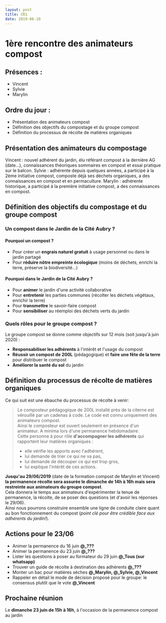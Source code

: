 ```yaml
---
layout: post
title: CR1
date: 2019-06-10
---
```


# 1ère rencontre des animateurs compost

## Présences :
- Vincent
- Sylvie
- Marylin

## Ordre du jour :
- Présentation des animateurs compost
- Définition des objectifs du compostage et du groupe compost
- Définition du processus de récolte de matières organiques

## Présentation des animateurs du compostage
Vincent : nouvel adhérent du jardin, élu référant compost à la dernière AG (date...), connaissances théoriques sommaires en compost et essai pratique sur le balcon.
Sylvie : adhérente depuis quelques années, a participé à la 2ème initiative compost, composte déjà ses déchets organiques, a des connaissances en compost et en permaculture.
Marylin : adhérente historique, a participé à la première initiative compost, a des connaissances en compost.

## Définition des objectifs du compostage et du groupe compost
### Un **compost** dans le **Jardin de la Cité Aubry** ?
#### Pourquoi un compost ?
- Pour créer un **engrais naturel gratuit** à usage personnel ou dans le jardin partagé
- Pour **réduire nôtre empreinte écologique** (moins de déchets, enrichi la terre, préserve la biodiversité...)

#### Pourquoi dans le Jardin de la Cité Aubry ?
- Pour **animer** le jardin d'une activité collaborative
- Pour **entretenir** les parties communes (récolter les déchets végétaux, enrichir la terre)
- Pour **transmettre** le savoir-faire compost
- Pour **sensibiliser** au réemploi des déchets verts du jardin

### Quels rôles pour le groupe compost ?
Le groupe compost se donne comme objectifs sur 12 mois (soit jusqu'à juin 2020) :
- **Responsabiliser les adhérents** à l'intérêt et l'usage du compost
- **Réussir un compost de 200L** (pédagogique) et **faire une fête de la terre** pour distribuer le compost
- **Améliorer la santé du sol** du jardin

## Définition du processus de récolte de matières organiques
Ce qui suit est une ébauche du processus de récolte à venir:
>Le composteur pédagogique de 200L installé près de la citerne est vérouillé par un cadenas à code.
Le code est connu uniquement des animateurs compost.
<br>Ainsi le composteur est ouvert seulement en présence d'un animateur. A minima lors d'une permanence hebdomadaire.
<br>Cette personne à pour rôle **d'accompagner les adhérents** qui rapportent leur matières organiques :
>- elle vérifie les apports avec l'adhérent,
>- lui demande de trier ce qui ne va pas,
>- lui demande de découper ce qui est trop gros,
>- lui explique l'intérêt de ces actions.

 **Jusqu'au 29/06/2019** (date de la formation compost de Marylin et Vincent) **la permanence récolte sera assurée le dimanche de 14h à 16h mais sera restreinte aux animateurs du groupe compost**.<br> Cela donnera le temps aux animateurs d'expérimenter la tenue de permanence, la récolte, de se poser des questions (et d'avoir les réponses le 29/06). <br>Ainsi nous pourrons construire ensemble une ligne de conduite claire quant au bon fonctionnement du compost (*point clé pour être crédible face aux adhérents du jardin!*).

## Actions pour le 23/06
 - Animer la permanence du 16 juin **@_???**
 - Animer la permanence du 23 juin **@_???**
 - Lister les questions à poser au formateur du 29 juin **@_Tous (sur whatsapp)**
 - Trouver un guide de récolte à destination des adhérents **@_???**
 - Monter un bac pour matières sèches **@_Marylin, @_Sylvie, @_Vincent**
 - Rappeler en détail le mode de décision proposé pour le groupe: le consensus plutôt que le vote **@_Vincent**

## Prochaine réunion
Le **dimanche 23 juin de 15h à 16h**, à l'occasion de la permanence compost au jardin
